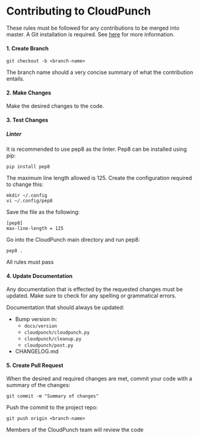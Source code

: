 # Contributing to CloudPunch

These rules must be followed for any contributions to be merged into master. A Git installation is required. See [here](./docs/getting_started_git.md) for more information.

#### 1. Create Branch

```
git checkout -b <branch-name>
```

The branch name should a very concise summary of what the contribution entails.

#### 2. Make Changes

Make the desired changes to the code.

#### 3. Test Changes

##### Linter

It is recommended to use pep8 as the linter. Pep8 can be installed using pip:

```
pip install pep8
```

The maximum line length allowed is 125. Create the configuration required to change this:

```
mkdir ~/.config
vi ~/.config/pep8
```

Save the file as the following:

```
[pep8]
max-line-length = 125
```

Go into the CloudPunch main directory and run pep8:

```
pep8 .
```

All rules must pass

#### 4. Update Documentation

Any documentation that is effected by the requested changes must be updated. Make sure to check for any spelling or grammatical errors.

Documentation that should always be updated:
- Bump version in:
  - `docs/version`
  - `cloudpunch/cloudpunch.py`
  - `cloudpunch/cleanup.py`
  - `cloudpunch/post.py`
- CHANGELOG.md

#### 5. Create Pull Request

When the desired and required changes are met, commit your code with a summary of the changes:

```
git commit -m "Summary of changes"
```

Push the commit to the project repo:

```
git push origin <branch-name>
```

Members of the CloudPunch team will review the code
